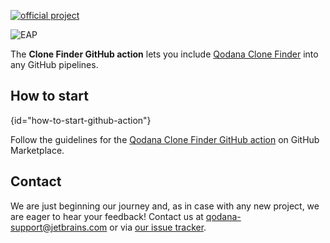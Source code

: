 [//]: # (title: Clone Finder GitHub Action)

[![official project](https://jb.gg/badges/official-flat-square.svg)](https://confluence.jetbrains.com/display/ALL/JetBrains+on+GitHub)

![EAP](eap-alert.png)

The **Clone Finder GitHub action** lets you include [Qodana Clone Finder](about-clone-finder.md) into any GitHub pipelines. 

## How to start
{id="how-to-start-github-action"}

Follow the guidelines for the [Qodana Clone Finder GitHub action](https://github.com/marketplace/actions/qodana-clone-finder) on GitHub Marketplace.

## Contact

We are just beginning our journey and, as in case with any new project, we are eager to hear your feedback!
Contact us at [qodana-support@jetbrains.com](mailto:qodana-support@jetbrains.com) or via [our issue tracker](https://youtrack.jetbrains.com/newIssue?project=QD).
